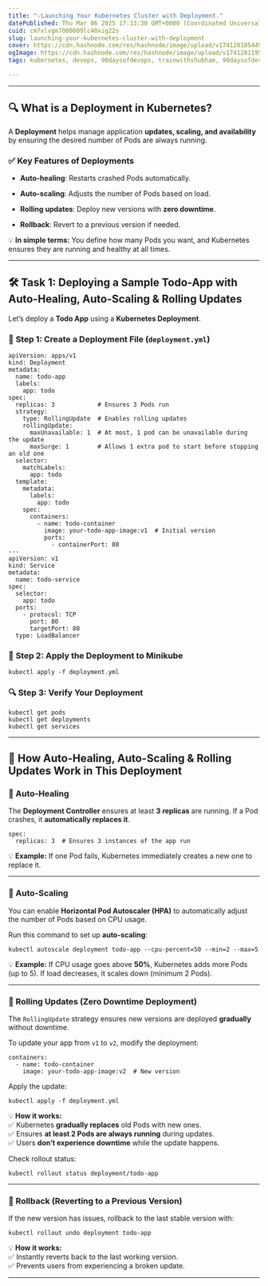 ```yaml
---
title: "💡Launching Your Kubernetes Cluster with Deployment."
datePublished: Thu Mar 06 2025 17:13:30 GMT+0000 (Coordinated Universal Time)
cuid: cm7xlvgm7000609lc40xig22s
slug: launching-your-kubernetes-cluster-with-deployment
cover: https://cdn.hashnode.com/res/hashnode/image/upload/v1741281054493/3bb4b303-691f-4383-a892-a378d366ea0e.png
ogImage: https://cdn.hashnode.com/res/hashnode/image/upload/v1741281195837/078f3ac0-412f-49c9-913d-6ed0bfb67c92.png
tags: kubernetes, devops, 90daysofdevops, trainwithshubham, 90daysofdevops-chanllenge, 90daysofdevopschallenge

---
```


---

## 🔍 **What is a Deployment in Kubernetes?**

A **Deployment** helps manage application **updates, scaling, and availability** by ensuring the desired number of Pods are always running.

### ✅ **Key Features of Deployments**

* **Auto-healing**: Restarts crashed Pods automatically.
    
* **Auto-scaling**: Adjusts the number of Pods based on load.
    
* **Rolling updates**: Deploy new versions with **zero downtime**.
    
* **Rollback**: Revert to a previous version if needed.
    

💡 **In simple terms:** You define how many Pods you want, and Kubernetes ensures they are running and healthy at all times.

---

## 🛠 **Task 1: Deploying a Sample Todo-App with Auto-Healing, Auto-Scaling & Rolling Updates**

Let’s deploy a **Todo App** using a **Kubernetes Deployment**.

### 📄 **Step 1: Create a Deployment File (**`deployment.yml`)

```plaintext
apiVersion: apps/v1
kind: Deployment
metadata:
  name: todo-app
  labels:
    app: todo
spec:
  replicas: 3            # Ensures 3 Pods run
  strategy:
    type: RollingUpdate  # Enables rolling updates
    rollingUpdate:
      maxUnavailable: 1  # At most, 1 pod can be unavailable during the update
      maxSurge: 1        # Allows 1 extra pod to start before stopping an old one
  selector:
    matchLabels:
      app: todo
  template:
    metadata:
      labels:
        app: todo
    spec:
      containers:
        - name: todo-container
          image: your-todo-app-image:v1  # Initial version
          ports:
            - containerPort: 80
---
apiVersion: v1
kind: Service
metadata:
  name: todo-service
spec:
  selector:
    app: todo
  ports:
    - protocol: TCP
      port: 80
      targetPort: 80
  type: LoadBalancer
```

### 🔹 **Step 2: Apply the Deployment to Minikube**

```plaintext
kubectl apply -f deployment.yml
```

### 🔍 **Step 3: Verify Your Deployment**

```plaintext
kubectl get pods
kubectl get deployments
kubectl get services
```

---

## **🔄 How Auto-Healing, Auto-Scaling & Rolling Updates Work in This Deployment**

### **🔹 Auto-Healing**

The **Deployment Controller** ensures at least **3 replicas** are running. If a Pod crashes, it **automatically replaces it**.

```plaintext
spec:
  replicas: 3  # Ensures 3 instances of the app run
```

💡 **Example:** If one Pod fails, Kubernetes immediately creates a new one to replace it.

---

### **🔹 Auto-Scaling**

You can enable **Horizontal Pod Autoscaler (HPA)** to automatically adjust the number of Pods based on CPU usage.

Run this command to set up **auto-scaling**:

```plaintext
kubectl autoscale deployment todo-app --cpu-percent=50 --min=2 --max=5
```

💡 **Example:** If CPU usage goes above **50%**, Kubernetes adds more Pods (up to 5). If load decreases, it scales down (minimum 2 Pods).

---

### **🔹 Rolling Updates (Zero Downtime Deployment)**

The `RollingUpdate` strategy ensures new versions are deployed **gradually** without downtime.

To update your app from `v1` to `v2`, modify the deployment:

```plaintext
containers:
  - name: todo-container
    image: your-todo-app-image:v2  # New version
```

Apply the update:

```plaintext
kubectl apply -f deployment.yml
```

💡 **How it works:**  
✅ Kubernetes **gradually replaces** old Pods with new ones.  
✅ Ensures **at least 2 Pods are always running** during updates.  
✅ Users **don’t experience downtime** while the update happens.

Check rollout status:

```plaintext
kubectl rollout status deployment/todo-app
```

---

### **🔹 Rollback (Reverting to a Previous Version)**

If the new version has issues, rollback to the last stable version with:

```plaintext
kubectl rollout undo deployment todo-app
```

💡 **How it works:**  
✅ Instantly reverts back to the last working version.  
✅ Prevents users from experiencing a broken update.

---